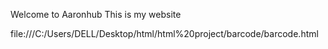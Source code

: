 Welcome to Aaronhub
This is my website

file:///C:/Users/DELL/Desktop/html/html%20project/barcode/barcode.html
